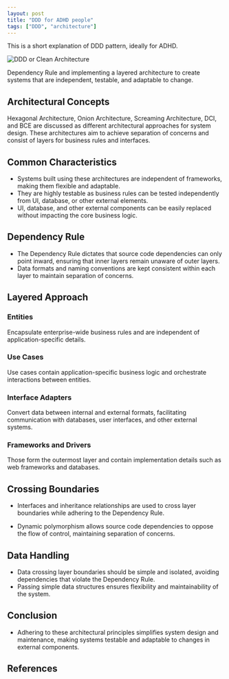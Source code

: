 ```yaml
---
layout: post
title: "DDD for ADHD people"
tags: ["DDD", "architecture"]
---
```


This is a short explanation of DDD pattern, ideally for ADHD.

![DDD or Clean Architecture](https://i.imgur.com/KBOfGhS.png)

Dependency Rule and implementing a layered architecture to create systems that are independent, testable, and adaptable to change.

## Architectural Concepts

Hexagonal Architecture, Onion Architecture, Screaming Architecture, DCI, and BCE are discussed as different architectural approaches for system design. These architectures aim to achieve separation of concerns and consist of layers for business rules and interfaces.

## Common Characteristics

- Systems built using these architectures are independent of frameworks, making them flexible and adaptable.
- They are highly testable as business rules can be tested independently from UI, database, or other external elements.
- UI, database, and other external components can be easily replaced without impacting the core business logic.

## Dependency Rule

- The Dependency Rule dictates that source code dependencies can only point inward, ensuring that inner layers remain unaware of outer layers.
- Data formats and naming conventions are kept consistent within each layer to maintain separation of concerns.

## Layered Approach

### Entities

Encapsulate enterprise-wide business rules and are independent of application-specific details.

### Use Cases

Use cases contain application-specific business logic and orchestrate interactions between entities.

### Interface Adapters

Convert data between internal and external formats, facilitating communication with databases, user interfaces, and other external systems.

### Frameworks and Drivers 

Those form the outermost layer and contain implementation details such as web frameworks and databases.

## Crossing Boundaries

- Interfaces and inheritance relationships are used to cross layer boundaries while adhering to the Dependency Rule.

- Dynamic polymorphism allows source code dependencies to oppose the flow of control, maintaining separation of concerns.

## Data Handling

- Data crossing layer boundaries should be simple and isolated, avoiding dependencies that violate the Dependency Rule.
- Passing simple data structures ensures flexibility and maintainability of the system.

## Conclusion

- Adhering to these architectural principles simplifies system design and maintenance, making systems testable and adaptable to changes in external components.

## References

[^1]: [The Clean Architecture](https://blog.cleancoder.com/uncle-bob/2012/08/13/the-clean-architecture.html).
